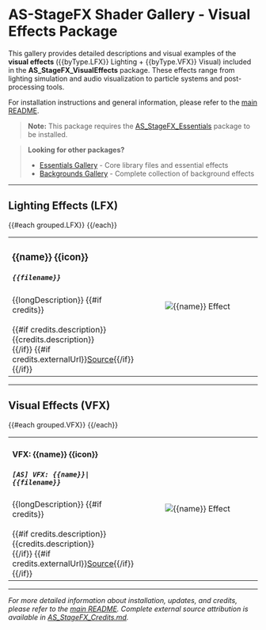 # AS-StageFX Shader Gallery - Visual Effects Package

This gallery provides detailed descriptions and visual examples of the **visual effects** ({{byType.LFX}} Lighting + {{byType.VFX}} Visual) included in the **AS_StageFX_VisualEffects** package. These effects range from lighting simulation and audio visualization to particle systems and post-processing tools.

For installation instructions and general information, please refer to the [main README](../README.md).

> **Note:** This package requires the [AS_StageFX_Essentials](./gallery.md) package to be installed.

> **Looking for other packages?**
> - [Essentials Gallery](./gallery.md) - Core library files and essential effects
> - [Backgrounds Gallery](./gallery-backgrounds.md) - Complete collection of background effects

---

## Lighting Effects (LFX)

<table>
{{#each grouped.LFX}}
<tr>
<td width="50%">
<h3>{{name}} {{icon}}</h3>
<h5><code>{{filename}}</code></h5>
{{longDescription}}
{{#if credits}}
<br><br>
{{#if credits.description}}{{credits.description}}<br>{{/if}}
{{#if credits.externalUrl}}<a href="{{credits.externalUrl}}" target="_new">Source</a>{{/if}}
{{/if}}
</td>
<td width="50%"><div style="text-align:center">
<img src="{{imageUrl}}" alt="{{name}} Effect" style="max-width:100%;">
</div></td>
</tr>
{{/each}}
</table>

---

## Visual Effects (VFX)

<table>
{{#each grouped.VFX}}
<tr>
<td width="50%">
<h4>VFX: {{name}} {{icon}}</h4>
<h5><code>[AS] VFX: {{name}}|{{filename}}</code></h5>
{{longDescription}}
{{#if credits}}
<br><br>
{{#if credits.description}}{{credits.description}}<br>{{/if}}
{{#if credits.externalUrl}}<a href="{{credits.externalUrl}}" target="_new">Source</a>{{/if}}
{{/if}}
</td>
<td width="50%"><div style="text-align:center">
<img src="{{imageUrl}}" alt="{{name}} Effect" style="max-width:100%;">
</div></td>
</tr>
{{/each}}
</table>

---

*For more detailed information about installation, updates, and credits, please refer to the [main README](../README.md). Complete external source attribution is available in [AS_StageFX_Credits.md](../AS_StageFX_Credits.md).*
